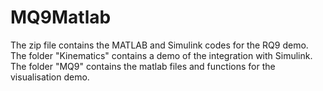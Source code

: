 # MQ9Matlab
The zip file contains the MATLAB and Simulink codes for the RQ9 demo. 
The folder "Kinematics" contains a demo of the integration with Simulink.
The folder "MQ9" contains the matlab files and functions for the visualisation demo.

